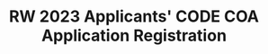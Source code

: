 ---
title: RW 2023 Applicants' CODE COA Application Registration
redirect_to: https://docs.google.com/forms/d/1jNhP05aCreNeBpIG4iTyebl4EWOdvh-pWwqqMuMGvQI/edit
redirect_from: 
  - /RW23AppRegistration
  - /rw23appregistration
---